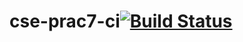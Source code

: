 # cse-prac7-ci[![Build Status](https://travis-ci.com/martinj5/cse-prac7-ci.svg?branch=master)](https://travis-ci.com/martinj5/cse-prac7-ci)
